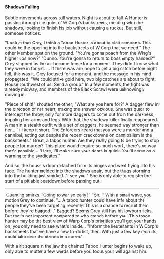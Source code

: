 #### Shadows Falling

Subtle movements across still waters. 
Night is about to fall. A Hunter is passing through the quiet of W Corp's backstreets, melding with the shadows, looking to finish his job without causing a ruckus.
But still, someone notices.

"Look at that Grey, I think a Taboo Hunter is about to visit someone. This could be the opening into the backstreets of W Corp that we need."
The other Member spat on the ground. "You're gonna poach from the Wing's higher ups now?"
"Dunno. You're gonna to return to boss empty handed?"
Grey stopped as the air became tense for a moment. They didn't know what they were in for yet.
...
If there was any hope to get a big catch before night fell, this was it.
Grey focused for a moment, and the message in his mind propagated. "We could strike gold here, two big catches are about to fight. House southwest of us. Send a group."
In a few moments, the fight was already midway, and members of the Black Scrawl were unknowingly moving in.

"Piece of shit!" shouted the other, "What are you here for?"
A dagger flew in the direction of her heart, making the answer obvious. She was quick to intercept the throw, only for more daggers to come out from the darkness, impaling her arms and legs.
With that, the shadowy killer finally reappeared. A man in a stealth outfit with a set of daggers, he seemed way stronger than her...
"I'll keep it short. The Enforcers heard that you were a murder and a cannibal, acting out despite the recent crackdowns on cannibalism in the backstreets."
Great, a taboo hunter. Are they really going to be trying to stop people for murder? This place would require so much work, there's no way that's possible...
"Here, I'll make sure your death is quick. You'll serve as a warning to the syndicates."

And so, the house's door detached from its hinges and went flying into his face. The hunter melded into the shadows again, but the thugs storming into the building just smirked. 
"I see you."
She is only able to register the start of a pitiable beatdown before passing out.
​
___________________________________________________________________________________________
​
Guanting smirks.
"Going to war so early?"
"Sir..." 
With a small wave, you motion Grey to continue.
"... A taboo hunter could have info about the people they've been targeting recently. This is a chance to recruit them before they're bagged..."
Bagged? Seems Grey still has his lowborn ticks.
But that's not important compared to who stands before you. This taboo hunter may be the best view of Warp Corp's priorities you'll get your hands on, you only need to see what's inside...
"Inform the lieutenants in W Corp's backstreets that we have a new to-do list, then. With just a few key recruits, could take over the streets in a storm."

With a hit square in the jaw the chained Taboo Hunter begins to wake up, only able to mutter a few words before you focus your will against him.